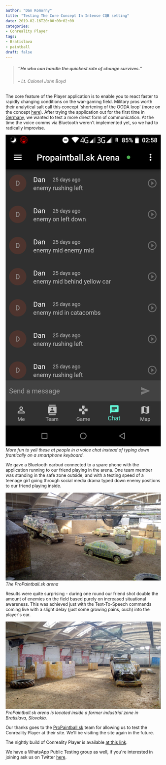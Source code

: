 ```yaml
---
author: "Dan Komorny"
title: "Testing The Core Concept In Intense CQB setting"
date: 2019-02-16T20:00:00+02:00
categories:
- Conreality Player
tags:
- Bratislava
- paintball
draft: false
---
```


> ##### “He who can handle the quickest rate of change survives.”
> ###### – Lt. Colonel John Boyd

The core feature of the Player application is to enable you to react faster
to rapidly changing conditions on the war-gaming field. Military pros worth
their analytical salt call this concept 'shortening of the OODA loop' (more
on the concept [here][1]). After trying the application out for the first
time in [Germany][2], we wanted to test a more direct form of communication.
At the time the voice comms via Bluetooth weren't implemented yet, so we had
to radically improvise.

[1]: https://www.artofmanliness.com/articles/ooda-loop/
[2]: http://localhost:1313/posts/plessa-skirm-nr2

<!--more-->

 ![Conreality Player screenshot](/2019/02/propaintball-cqb/player-chat.png "Conreality Player chat screen")
 *More fun to yell these at people in a voice chat instead of typing down frantically on a smartphone keyboard.*

We gave a Bluetooth earbud connected to a spare phone with the application
running to our friend playing in the arena. One team member was standing in
the safe zone outside, and with a texting speed of a teenage girl going
through social media drama typed down enemy positions to our friend playing
inside.

![ProPaintball.sk arena](/2019/02/propaintball-cqb/pp1.jpg "ProPaintball.sk arena overview")
 *The ProPaintball.sk arena*

Results were quite surprising - during one round our friend shot double the
amount of enemies on the field based purely on increased situational
awareness. This was achieved just with the Text-To-Speech commands coming
live with a slight delay (just some growing pains, ouch) into the player's
ear.

![ProPaintball.sk arena](/2019/02/propaintball-cqb/pp3.jpg "ProPaintball.sk arena overview")
 *ProPaintball.sk arena is located inside a former industrial zone in Bratislava, Slovakia.*

Our thanks goes to the [ProPaintball.sk](https://www.propaintball.sk/
"ProPaintball.sk website") team for allowing us to test the Conreality
Player at their site. We'll be visiting the site again in the future.

The nightly build of Conreality Player is available [at this
link](https://conreality.app/player.apk "Conreality Player App nightly
build").

We have a WhatsApp Public Testing group as well, if you're interested in
joining ask us on Twitter [here][3].

[3]: https://twitter.com/ConrealityGame
